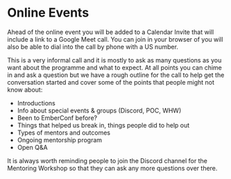 # Online Events

Ahead of the online event you will be added to a Calendar Invite that will include a link to a Google Meet call. You can join in your browser of you will also be able to dial into the call by phone with a US number.

This is a very informal call and it is mostly to ask as many questions as you want about the programme and what to expect. At all points you can chime in and ask a question but we have a rough outline for the call to help get the conversation started and cover some of the points that people might not know about: 

- Introductions
- Info about special events & groups (Discord, POC, WHW)
- Been to EmberConf before?
- Things that helped us break in, things people did to help out
- Types of mentors and outcomes
- Ongoing mentorship program
- Open Q&A

It is always worth reminding people to join the Discord channel for the Mentoring Workshop so that they can ask any more questions over there.
